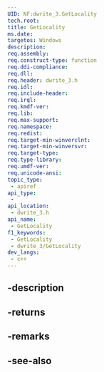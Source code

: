 ```yaml
---
UID: NF:dwrite_3.GetLocality
tech.root: 
title: GetLocality
ms.date: 
targetos: Windows
description: 
req.assembly: 
req.construct-type: function
req.ddi-compliance: 
req.dll: 
req.header: dwrite_3.h
req.idl: 
req.include-header: 
req.irql: 
req.kmdf-ver: 
req.lib: 
req.max-support: 
req.namespace: 
req.redist: 
req.target-min-winverclnt: 
req.target-min-winversvr: 
req.target-type: 
req.type-library: 
req.umdf-ver: 
req.unicode-ansi: 
topic_type:
 - apiref
api_type:
 - 
api_location:
 - dwrite_3.h
api_name:
 - GetLocality
f1_keywords:
 - GetLocality
 - dwrite_3/GetLocality
dev_langs:
 - c++
---
```


## -description

## -returns

## -remarks

## -see-also

